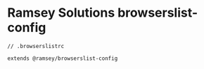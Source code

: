 # Ramsey Solutions browserslist-config

```jsonc
// .browserslistrc

extends @ramsey/browserslist-config
```
